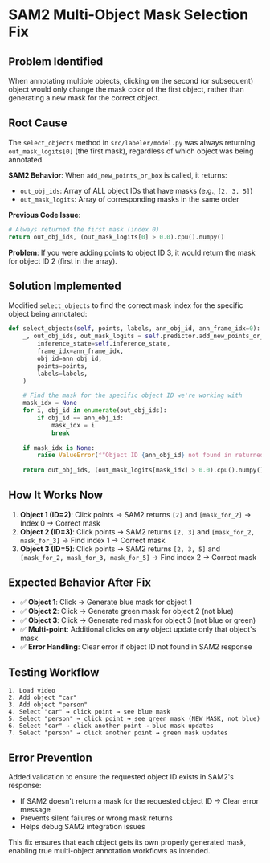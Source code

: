 # SAM2 Multi-Object Mask Selection Fix

## Problem Identified
When annotating multiple objects, clicking on the second (or subsequent) object would only change the mask color of the first object, rather than generating a new mask for the correct object.

## Root Cause
The `select_objects` method in `src/labeler/model.py` was always returning `out_mask_logits[0]` (the first mask), regardless of which object was being annotated.

**SAM2 Behavior**: When `add_new_points_or_box` is called, it returns:
- `out_obj_ids`: Array of ALL object IDs that have masks (e.g., `[2, 3, 5]`)
- `out_mask_logits`: Array of corresponding masks in the same order

**Previous Code Issue**:
```python
# Always returned the first mask (index 0)
return out_obj_ids, (out_mask_logits[0] > 0.0).cpu().numpy()
```

**Problem**: If you were adding points to object ID 3, it would return the mask for object ID 2 (first in the array).

## Solution Implemented
Modified `select_objects` to find the correct mask index for the specific object being annotated:

```python
def select_objects(self, points, labels, ann_obj_id, ann_frame_idx=0):
    _, out_obj_ids, out_mask_logits = self.predictor.add_new_points_or_box(
        inference_state=self.inference_state,
        frame_idx=ann_frame_idx,
        obj_id=ann_obj_id,
        points=points,
        labels=labels,
    )

    # Find the mask for the specific object ID we're working with
    mask_idx = None
    for i, obj_id in enumerate(out_obj_ids):
        if obj_id == ann_obj_id:
            mask_idx = i
            break
    
    if mask_idx is None:
        raise ValueError(f"Object ID {ann_obj_id} not found in returned masks")
    
    return out_obj_ids, (out_mask_logits[mask_idx] > 0.0).cpu().numpy()
```

## How It Works Now
1. **Object 1 (ID=2)**: Click points → SAM2 returns `[2]` and `[mask_for_2]` → Index 0 → Correct mask
2. **Object 2 (ID=3)**: Click points → SAM2 returns `[2, 3]` and `[mask_for_2, mask_for_3]` → Find index 1 → Correct mask  
3. **Object 3 (ID=5)**: Click points → SAM2 returns `[2, 3, 5]` and `[mask_for_2, mask_for_3, mask_for_5]` → Find index 2 → Correct mask

## Expected Behavior After Fix
- ✅ **Object 1**: Click → Generate blue mask for object 1
- ✅ **Object 2**: Click → Generate green mask for object 2 (not blue)
- ✅ **Object 3**: Click → Generate red mask for object 3 (not blue or green)
- ✅ **Multi-point**: Additional clicks on any object update only that object's mask
- ✅ **Error Handling**: Clear error if object ID not found in SAM2 response

## Testing Workflow
```
1. Load video
2. Add object "car" 
3. Add object "person"
4. Select "car" → click point → see blue mask
5. Select "person" → click point → see green mask (NEW MASK, not blue)
6. Select "car" → click another point → blue mask updates
7. Select "person" → click another point → green mask updates
```

## Error Prevention
Added validation to ensure the requested object ID exists in SAM2's response:
- If SAM2 doesn't return a mask for the requested object ID → Clear error message
- Prevents silent failures or wrong mask returns
- Helps debug SAM2 integration issues

This fix ensures that each object gets its own properly generated mask, enabling true multi-object annotation workflows as intended.
